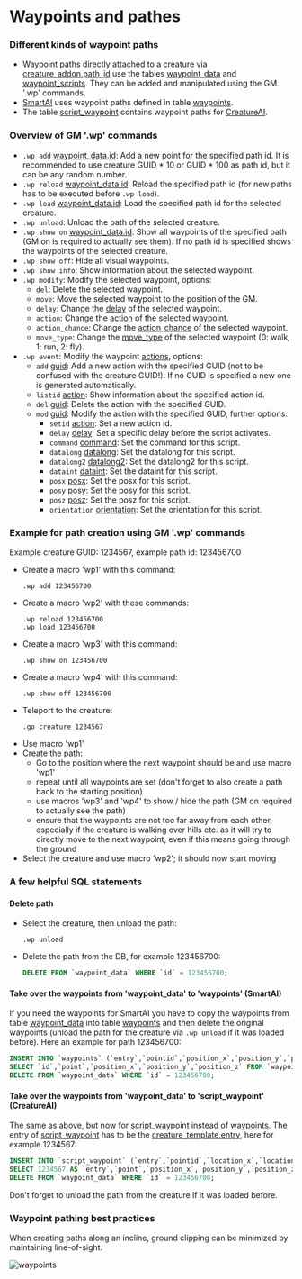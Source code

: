 # Waypoints and pathes

### Different kinds of waypoint paths

- Waypoint paths directly attached to a creature via [creature_addon.path_id](creature_addon#path_id) use the tables [waypoint_data](waypoint_data) and [waypoint_scripts](waypoint_scripts). They can be added and manipulated using the GM '.wp' commands.
- [SmartAI](smart_scripts) uses waypoint paths defined in table [waypoints](waypoints).
- The table [script_waypoint](script_waypoint) contains waypoint paths for [CreatureAI](https://github.com/azerothcore/azerothcore-wotlk/blob/master/src/server/game/AI/ScriptedAI/ScriptedCreature.h#L159).

### Overview of GM '.wp' commands

- ```.wp add``` [waypoint_data.id](waypoint_data#id): Add a new point for the specified path id. It is recommended to use creature GUID * 10 or GUID * 100 as path id, but it can be any random number.
- ```.wp reload``` [waypoint_data.id](waypoint_data#id): Reload the specified path id (for new paths has to be executed before ```.wp load```).
- ```.wp load``` [waypoint_data.id](waypoint_data#id): Load the specified path id for the selected creature.
- ```.wp unload```: Unload the path of the selected creature.
- ```.wp show on``` [waypoint_data.id](waypoint_data#id): Show all waypoints of the specified path (GM on is required to actually see them). If no path id is specified shows the waypoints of the selected creature.
- ```.wp show off```: Hide all visual waypoints.
- ```.wp show info```: Show information about the selected waypoint.
- ```.wp modify```: Modify the selected waypoint, options:
  - ```del```: Delete the selected waypoint.
  - ```move```: Move the selected waypoint to the position of the GM.
  - ```delay```: Change the [delay](waypoint_data#delay) of the selected waypoint.
  - ```action```: Change the [action](scripts#id) of the selected waypoint.
  - ```action_chance```: Change the [action_chance](waypoint_data#action_chance) of the selected waypoint.
  - ```move_type```: Change the [move_type](waypoint_data#move_type) of the selected waypoint (0: walk, 1: run, 2: fly).
- ```.wp event```: Modify the waypoint [actions](scripts#id), options:
  - ```add``` [guid](scripts#guid): Add a new action with the specified GUID (not to be confused with the creature GUID!). If no GUID is specified a new one is generated automatically.
  - ```listid``` [action](scripts#id): Show information about the specified action id.
  - ```del``` [guid](scripts#guid): Delete the action with the specified GUID.
  - ```mod``` [guid](scripts#guid): Modify the action with the specified GUID, further options:
    - ```setid``` [action](scripts#id): Set a new action id.
    - ```delay``` [delay](scripts#delay): Set a specific delay before the script activates.
    - ```command``` [command](scripts#command): Set the command for this script.
    - ```datalong``` [datalong](scripts#datalong): Set the datalong for this script.
    - ```datalong2``` [datalong2](scripts#datalong2): Set the datalong2 for this script.
    - ```dataint``` [dataint](scripts#dataint): Set the dataint for this script.
    - ```posx``` [posx](scripts#posx): Set the posx for this script.
    - ```posy``` [posy](scripts#posy): Set the posy for this script.
    - ```posz``` [posz](scripts#posz): Set the posz for this script.
    - ```orientation``` [orientation](scripts#orientation): Set the orientation for this script.

### Example for path creation using GM '.wp' commands

Example creature GUID: 1234567, example path id: 123456700

- Create a macro 'wp1' with this command:
  ```
  .wp add 123456700
  ```
- Create a macro 'wp2' with these commands:
  ```
  .wp reload 123456700
  .wp load 123456700
  ```
- Create a macro 'wp3' with this command:
  ```
  .wp show on 123456700
  ```
- Create a macro 'wp4' with this command:
  ```
  .wp show off 123456700
  ```
- Teleport to the creature:
  ```
  .go creature 1234567
  ```
- Use macro 'wp1'
- Create the path:
  - Go to the position where the next waypoint should be and use macro 'wp1'
  - repeat until all waypoints are set (don't forget to also create a path back to the starting position)
  - use macros 'wp3' and 'wp4' to show / hide the path (GM on required to actually see the path)
  - ensure that the waypoints are not too far away from each other, especially if the creature is walking over hills etc. as it will try to directly move to the next waypoint, even if this means going through the ground
- Select the creature and use macro 'wp2'; it should now start moving

### A few helpful SQL statements

#### Delete path

- Select the creature, then unload the path:
  ```
  .wp unload
  ```

- Delete the path from the DB, for example 123456700:
  ```sql
  DELETE FROM `waypoint_data` WHERE `id` = 123456700;
  ```

#### Take over the waypoints from 'waypoint_data' to 'waypoints' (SmartAI)

If you need the waypoints for SmartAI you have to copy the waypoints from table [waypoint_data](waypoint_data) into table [waypoints](waypoints) and then delete the original waypoints (unload the path for the creature via ```.wp unload``` if it was loaded before). Here an example for path 123456700:
```sql
INSERT INTO `waypoints` (`entry`,`pointid`,`position_x`,`position_y`,`position_z`)
SELECT `id`,`point`,`position_x`,`position_y`,`position_z` FROM `waypoint_data` WHERE `id` = 123456700;
DELETE FROM `waypoint_data` WHERE `id` = 123456700;
```

#### Take over the waypoints from 'waypoint_data' to 'script_waypoint' (CreatureAI)

The same as above, but now for [script_waypoint](script_waypoint) instead of [waypoints](waypoints). The entry of [script_waypoint](script_waypoint) has to be the [creature_template.entry](creature_template#entry), here for example 1234567:
```sql
INSERT INTO `script_waypoint` (`entry`,`pointid`,`location_x`,`location_y`,`location_z`)
SELECT 1234567 AS `entry`,`point`,`position_x`,`position_y`,`position_z` FROM `waypoint_data` WHERE `id` = 123456700;
DELETE FROM `waypoint_data` WHERE `id` = 123456700;

```
Don't forget to unload the path from the creature if it was loaded before.


### Waypoint pathing best practices
When creating paths along an incline, ground clipping can be minimized by maintaining line-of-sight.

![waypoints](https://i.imgur.com/s045BKp.png)
